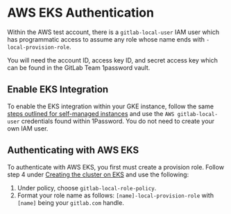 # AWS EKS Authentication

Within the AWS test account, there is a `gitlab-local-user` IAM user which has
programmatic access to assume any role whose name ends with `-local-provision-role`.

You will need the account ID, access key ID, and secret access key which can be
found in the GitLab Team 1password vault.

## Enable EKS Integration

To enable the EKS integration within your GKE instance, follow the same [steps
outlined for self-managed instances](https://docs.gitlab.com/ee/user/project/clusters/add_remove_clusters.html#additional-requirements-for-self-managed-instances) and use the
`AWS gitlab-local-user` credentials found within 1Password. You do not need
to create your own IAM user.

## Authenticating with AWS EKS

To authenticate with AWS EKS, you first must create a provision role. Follow step 4 under
[Creating the cluster on EKS](https://docs.gitlab.com/ee/user/project/clusters/add_remove_clusters.html#creating-the-cluster-on-eks)
and use the following:

1. Under policy, choose `gitlab-local-role-policy`.
1. Format your role name as follows: `[name]-local-provision-role` with `[name]` being
your `gitlab.com` handle.
